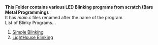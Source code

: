 **This Folder contains various LED Blinking programs from scratch (Bare Metal Programming).**
<br>It has *main.c* files renamed after the name of the program.
<br>List of Blinky Programs...
1. [Simple Blinking](STM32F103C8T6/Blinky/simple_blinking.c)
2. [LightHouse Blinking](STM32F103C8T6/Blinky/lighthouse_blinking.c)
